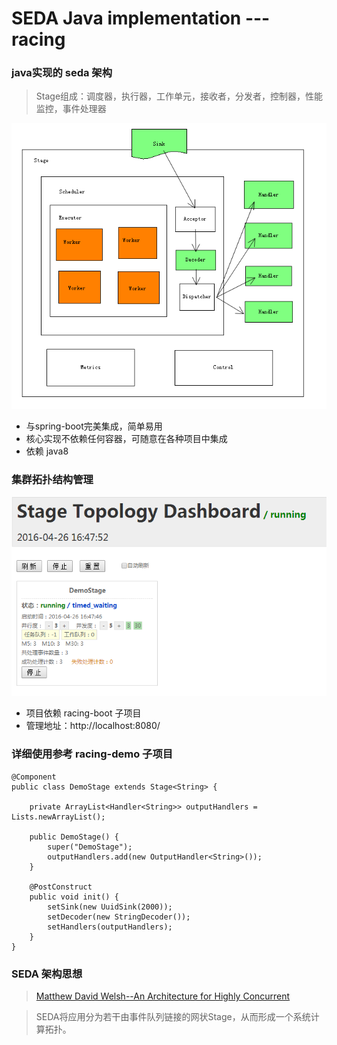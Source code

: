 # SEDA Java implementation --- racing

### java实现的 **seda** 架构
> Stage组成：调度器，执行器，工作单元，接收者，分发者，控制器，性能监控，事件处理器

![架构图](racing_arc.png)

* 与spring-boot完美集成，简单易用
* 核心实现不依赖任何容器，可随意在各种项目中集成
* 依赖 java8


### 集群拓扑结构管理
![管理面板](dash.png)
* 项目依赖 racing-boot 子项目
* 管理地址：http://localhost:8080/

### 详细使用参考 racing-demo 子项目
```
@Component
public class DemoStage extends Stage<String> {

    private ArrayList<Handler<String>> outputHandlers = Lists.newArrayList();

    public DemoStage() {
        super("DemoStage");
        outputHandlers.add(new OutputHandler<String>());
    }

    @PostConstruct
    public void init() {
        setSink(new UuidSink(2000));
        setDecoder(new StringDecoder());
        setHandlers(outputHandlers);
    }
}

```

### SEDA 架构思想
> [Matthew David Welsh--An Architecture for Highly Concurrent](http://www.eecs.harvard.edu/~mdw/papers/mdw-phdthesis.pdf)

> SEDA将应用分为若干由事件队列链接的网状Stage，从而形成一个系统计算拓扑。

